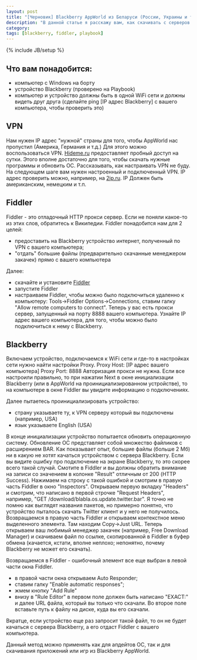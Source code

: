 ```yaml
---
layout: post
title: "[Черновик] Blackberry AppWorld из Беларуси (России, Украины и т.п.)"
description: "В данной статье я расскажу вам, как скачивать с серверов Blackberry, находясь в странах, в которых нет сервиса Blackberry"
category:
tags: [blackberry, fiddler, playbook]
---
```

{% include JB/setup %}

Что вам понадобится:
--------------------
- компьютер c Windows на борту
- устройство Blackberry (проверено на Playbook)
- компьютер и устройство должны быть в одной WiFi сети и должны видеть друг друга (сделайте ping [IP адрес Blackberry] с вашего компьютера, чтобы проверить это)

VPN
---

Нам нужен IP адрес "нужной" страны для того, чтобы AppWorld нас пропустил (Америка, Германия и т.д.)
Для этого можно воспользоваться VPN. [Hideme.ru](https://hideme.ru/vpn/) предоставляет пробный доступ на сутки. Этого вполне достаточно для того, чтобы скачать нужные программы и обновить ОС.
Рассказывать, как настраивать VPN не буду. На следующем шаге вам нужен настроенный и подключенный VPN. IP адрес проверить можно, например, на [2ip.ru](http://2ip.ru). IP Должен быть американским, немецким и т.п.

Fiddler
-------

Fiddler - это отладочный HTTP прокси сервер. Если не поняли какое-то из этих слов, обратитесь к Википедии.
Fiddler понадобится нам для 2 целей:

- предоставить на Blackberry устройство интернет, полученный по VPN с вашего компьютера;
- "отдать" большие файлы (предварительно скачанные менеджером закачек) прямо с вашего компьютера

Далее:

- скачайте и установите [Fiddler](http://fiddler2.com/get-fiddler)
- запустите Fiddler
- настраиваем Fiddler, чтобы можно было подключиться удаленно к компьютеру: Tools->Fiddler Options->Connections, ставим галку "Allow remote computers to connect". Теперь у вас есть прокси сервер, запущенный на порту 8888 вашего компьютера. Узнайте IP адрес вашего компьютера, для того, чтобы можно было подключиться к нему с Blackberry.

Blackberry
----------

Включаем устройство, подключаемся к WiFi сети и где-то в настройках сети нужно найти настройки Proxy.
Proxy Host: [IP адрес вашего компьютера]
Proxy Port: 8888
Авторизация прокси не нужна.
Если все настроили правильно, то при нажатии Next в окне инициализации Blackberry (или в AppWorld на проинициализированном устройстве), то на компьютере в окне Fiddler вы увидите информацию о подключениях.

Далее пытаетесь проинициализировать устройство:

- страну указываете ту, к VPN серверу который вы подключены (например, USA)
- язык указываете English (USA)

В конце инициализации устройство попытается обновить операционную систему. Обновление ОС представляет собой множество файликов с расширением BAR. Как показывает опыт, большие файлы (больше 2 Мб) ни в какую не хотят качаться устройством с сервера Blackberry. Если вы видите ошибку про подключение на экране Blackberry, то это скорее всего такой случай. Смотите в Fiddler и вы должны обратить внимание на записи со значением в колонке "Result" отличным от 200 (HTTP Success).
Нажимаем на строку с такой ошибкой и смотрим в правую часть Fiddler в окно "Inspectors". Открываем первую вкладку "Headers" и смотрим, что написано в первой строчке "Request Headers", например, "GET&nbsp;/download/blabla.os.update.twitter.bar". Я точно не помню как выглядят названия пакетов, но примерно понятно, что устройство пыталось скачать Twitter клиент и у него не получилось. Возвращаемся в правую часть Fiddler и открываем контекстное меню выделенного элемента. Там находим Copy->Just URL.
Теперь открываем ваш любимый менеджер закачек (например, Free Download Manager) и скачиваем файл по ссылке, скопированной в Fiddler в буфер обмена (качается, кстати, вполне неплохо; непонятно, почему Blackberry не может его скачать).

Возвращаемся в Fiddler - ошибочный элемент все еще выбран в левой части окна Fiddler.

- в правой части окна открываем Auto Responder;
- ставим галку "Enable automatic responses";
- жмем кнопку "Add Rule"
- внизу в "Rule Editor" в первом поле должен быть написано "EXACT:" и далее URL файла, который вы только что скачали. Во второе поле вставьте путь к файлу на диске, куда вы его скачали.

Вкратце, если устройство еще раз запросит такой файл, то он не будет качаться с сервера Blackberry, а его отдаст Fiddler с вашего компьютера.

Данный метод можно применять как для апдейтов ОС, так и для скачивания приложений или игр из Blackberry AppWorld.